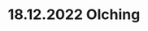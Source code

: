 ---
layout: photo_set
title: 18.12.2022 Olching
description: "Fotos vom 18.12.2022 in Olching."

photos:
    set: 2022/18_12_22-olching/olching
    size: 30
---